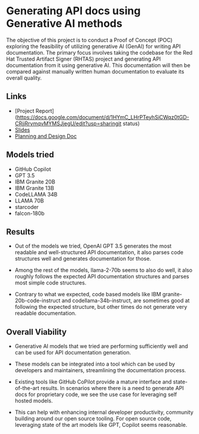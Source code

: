 # Generating API docs using Generative AI methods

The objective of this project is to conduct a Proof of Concept (POC) exploring the feasibility of utilizing generative AI (GenAI) for writing API documentation. The primary focus involves taking the codebase for the Red Hat Trusted Artifact Signer (RHTAS) project and generating API documentation from it using generative AI. This documentation will then be compared against manually written human documentation to evaluate its overall quality.

## Links

* [Project Report](https://docs.google.com/document/d/1HYmC_LHrPTeyhSiCWqz0tGD-CRjjRrvmqvMYMSJjegU/edit?usp=sharingit status)
* [Slides](https://docs.google.com/presentation/d/1xZ4729RXLi7FGjMAGuLzF8BUi5eH4qRDbmqs9eib30Q/edit?usp=sharing)
* [Planning and Design Doc](https://docs.google.com/document/d/1ToF-Z_XUAqUrpwHuCqFls85TwPYI7RT_vVFMuJDA7wU/edit?usp=sharing)


## Models tried

* GitHub Copilot
* GPT 3.5
* IBM Granite 20B
* IBM Granite 13B
* CodeLLAMA 34B
* LLAMA 70B
* starcoder
* falcon-180b

## Results

* Out of the models we tried, OpenAI GPT 3.5 generates the most readable and well-structured API documentation, it also parses code structures well and generates documentation for those.

* Among the rest of the models, llama-2-70b seems to also do well, it also roughly follows the expected API documentation structures and parses most simple code structures.

* Contrary to what we expected, code based models like IBM granite-20b-code-instruct and codellama-34b-instruct, are sometimes good at following the expected structure, but other times do not generate very readable documentation.


## Overall Viability 

* Generative AI models that we tried are performing sufficiently well and can be used for API documentation generation.

* These models can be integrated into a tool which can be used by developers and maintainers, streamlining the documentation process.

* Existing tools like GitHub CoPilot provide a mature interface and state-of-the-art results. In scenarios where there is a need to generate API docs for proprietary code, we see the use case for leveraging self hosted models.

* This can help with enhancing internal developer productivity, community building around our open source tooling. For open source code, leveraging state of the art models like GPT, Copilot seems reasonable.

